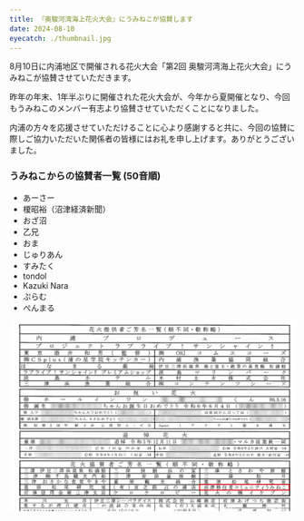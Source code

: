 ```yaml
---
title: 『奥駿河湾海上花火大会』にうみねこが協賛します
date: 2024-08-10
eyecatch: ./thumbnail.jpg
---
```


8月10日に内浦地区で開催される花火大会「第2回 奥駿河湾海上花火大会」にうみねこが協賛させていただきます。

昨年の年末、1年半ぶりに開催された花火大会が、今年から夏開催となり、今回もうみねこのメンバー有志より協賛させていただくことになりました。

内浦の方々を応援させていただけることに心より感謝すると共に、今回の協賛に際しご協力いただいた関係者の皆様にはお礼を申し上げます。ありがとうございました。

### うみねこからの協賛者一覧 (50音順)

* あーさー
* 榎昭裕（沼津経済新聞）
* おざ沼
* 乙兄
* おま
* じゅりあん
* すみたく
* tondol
* Kazuki Nara
* ぷらむ
* ぺんまる

![](./paper.jpg)
